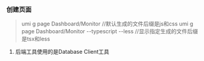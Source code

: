 ### 创建页面

> umi g page Dashboard/Monitor //默认生成的文件后缀是js和css
> umi g page Dashboard/Monitor --typescript --less //显示指定生成的文件后缀是tsx和less

1. 后端工具使用的是Database Client工具
